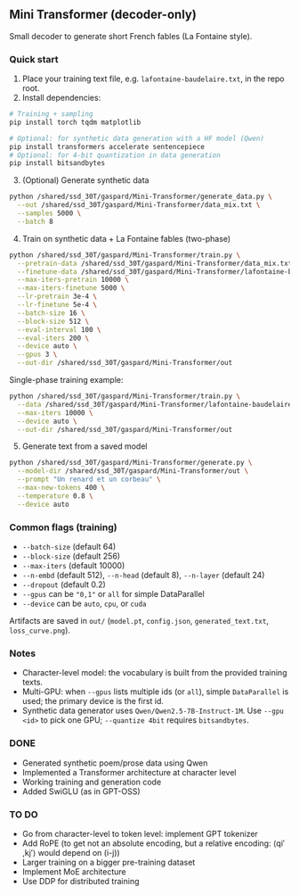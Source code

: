## Mini Transformer (decoder-only)
Small decoder to generate short French fables (La Fontaine style).

### Quick start
1. Place your training text file, e.g. `lafontaine-baudelaire.txt`, in the repo root.
2. Install dependencies:
```bash
# Training + sampling
pip install torch tqdm matplotlib

# Optional: for synthetic data generation with a HF model (Qwen)
pip install transformers accelerate sentencepiece
# Optional: for 4-bit quantization in data generation
pip install bitsandbytes
```

3. (Optional) Generate synthetic data
```bash
python /shared/ssd_30T/gaspard/Mini-Transformer/generate_data.py \
  --out /shared/ssd_30T/gaspard/Mini-Transformer/data_mix.txt \
  --samples 5000 \
  --batch 8
```

4. Train on synthetic data + La Fontaine fables (two-phase)
```bash
python /shared/ssd_30T/gaspard/Mini-Transformer/train.py \
  --pretrain-data /shared/ssd_30T/gaspard/Mini-Transformer/data_mix.txt \
  --finetune-data /shared/ssd_30T/gaspard/Mini-Transformer/lafontaine-baudelaire.txt \
  --max-iters-pretrain 10000 \
  --max-iters-finetune 5000 \
  --lr-pretrain 3e-4 \
  --lr-finetune 5e-4 \
  --batch-size 16 \
  --block-size 512 \
  --eval-interval 100 \
  --eval-iters 200 \
  --device auto \
  --gpus 3 \
  --out-dir /shared/ssd_30T/gaspard/Mini-Transformer/out
```

Single-phase training example:
```bash
python /shared/ssd_30T/gaspard/Mini-Transformer/train.py \
  --data /shared/ssd_30T/gaspard/Mini-Transformer/lafontaine-baudelaire.txt \
  --max-iters 10000 \
  --device auto \
  --out-dir /shared/ssd_30T/gaspard/Mini-Transformer/out
```

5. Generate text from a saved model
```bash
python /shared/ssd_30T/gaspard/Mini-Transformer/generate.py \
  --model-dir /shared/ssd_30T/gaspard/Mini-Transformer/out \
  --prompt "Un renard et un corbeau" \
  --max-new-tokens 400 \
  --temperature 0.8 \
  --device auto
```

### Common flags (training)
- `--batch-size` (default 64)
- `--block-size` (default 256)
- `--max-iters` (default 10000)
- `--n-embd` (default 512), `--n-head` (default 8), `--n-layer` (default 24)
- `--dropout` (default 0.2)
- `--gpus` can be `"0,1"` or `all` for simple DataParallel
- `--device` can be `auto`, `cpu`, or `cuda`

Artifacts are saved in `out/` (`model.pt`, `config.json`, `generated_text.txt`, `loss_curve.png`).

### Notes
- Character-level model: the vocabulary is built from the provided training texts.
- Multi-GPU: when `--gpus` lists multiple ids (or `all`), simple `DataParallel` is used; the primary device is the first id.
- Synthetic data generator uses `Qwen/Qwen2.5-7B-Instruct-1M`. Use `--gpu <id>` to pick one GPU; `--quantize 4bit` requires `bitsandbytes`.

### DONE
- Generated synthetic poem/prose data using Qwen
- Implemented a Transformer architecture at character level
- Working training and generation code
- Added SwiGLU (as in GPT-OSS)

### TO DO
- Go from character-level to token level: implement GPT tokenizer
- Add RoPE (to get not an absolute encoding, but a relative encoding: ⟨qi′​,kj′​⟩ would depend on (i-j))
- Larger training on a bigger pre-training dataset
- Implement MoE architecture
- Use DDP for distributed training
